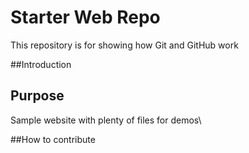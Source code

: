 # Starter Web Repo

This repository is for showing how Git and GitHub work

##Introduction

## Purpose

Sample website with plenty of files for demos\

##How to contribute